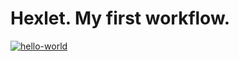 # Hexlet. My first workflow.

[![hello-world](https://github.com/olyakharlova/hexlet-my-first-workflow/actions/workflows/hello-world.yml/badge.svg)](https://github.com/olyakharlova/hexlet-my-first-workflow/actions/workflows/hello-world.yml)
